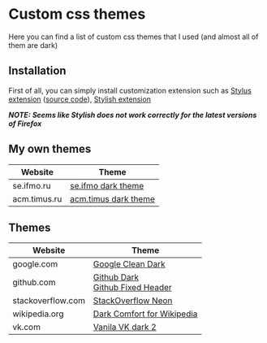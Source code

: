 # Custom css themes
Here you can find a list of custom css themes that I used (and almost all of them are dark)
## Installation
First of all, you can simply install customization extension such as [Stylus extension](https://addons.mozilla.org/ru/firefox/addon/styl-us/) ([source code](https://github.com/openstyles/stylus)), [Stylish extension](https://chrome.google.com/webstore/detail/stylish-custom-themes-for/fjnbnpbmkenffdnngjfgmeleoegfcffe?hl=ru)

___NOTE: Seems like Stylish does not work correctly for the latest versions of Firefox___

## My own themes
| Website | Theme |
|---|---|
| se.ifmo.ru | [se.ifmo dark theme](https://github.com/allacee/custom-css-themes/tree/master/se.ifmo) |
| acm.timus.ru | [acm.timus dark theme](https://github.com/allacee/custom-css-themes/tree/master/acm.timus) |

## Themes
| Website | Theme |
|---|---|
| google.com | [Google Clean Dark](https://userstyles.org/styles/144028/google-clean-dark) |
| github.com | [Github Dark](https://stylishthemes.github.io/GitHub-Dark/github-dark.user.css) <br> [Github Fixed Header](https://github.com/StylishThemes/GitHub-FixedHeader)|
| stackoverflow.com | [StackOverflow Neon](https://userstyles.org/styles/164922/stackoverflow-neon) |
| wikipedia.org | [Dark Comfort for Wikipedia](https://userstyles.org/styles/139683/dark-comfort-for-wikipedia) |
| vk.com | [Vanila VK dark 2](https://userstyles.org/styles/126419/vanilla-dark-2-vk) |
